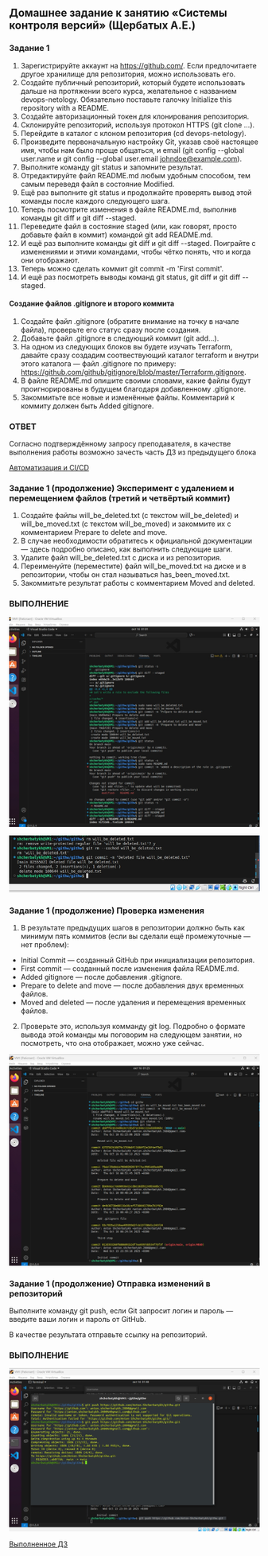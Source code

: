 ## Домашнее задание к занятию «Системы контроля версий» (Щербатых А.Е.)
### Задание 1

1. Зарегистрируйте аккаунт на https://github.com/. Если предпочитаете другое хранилище для репозитория, можно использовать его.
2. Создайте публичный репозиторий, который будете использовать дальше на протяжении всего курса, желательное с названием devops-netology. Обязательно поставьте галочку Initialize this repository with a README.
3. Создайте авторизационный токен для клонирования репозитория.
4. Склонируйте репозиторий, используя протокол HTTPS (git clone ...).
5. Перейдите в каталог с клоном репозитория (cd devops-netology).
6. Произведите первоначальную настройку Git, указав своё настоящее имя, чтобы нам было проще общаться, и email (git config --global user.name и git config --global user.email johndoe@example.com).
7. Выполните команду git status и запомните результат.
8. Отредактируйте файл README.md любым удобным способом, тем самым переведя файл в состояние Modified.
9. Ещё раз выполните git status и продолжайте проверять вывод этой команды после каждого следующего шага.
10. Теперь посмотрите изменения в файле README.md, выполнив команды git diff и git diff --staged.
11. Переведите файл в состояние staged (или, как говорят, просто добавьте файл в коммит) командой git add README.md.
12. И ещё раз выполните команды git diff и git diff --staged. Поиграйте с изменениями и этими командами, чтобы чётко понять, что и когда они отображают.
13. Теперь можно сделать коммит git commit -m 'First commit'.
14. И ещё раз посмотреть выводы команд git status, git diff и git diff --staged.

#### Создание файлов .gitignore и второго коммита

1. Создайте файл .gitignore (обратите внимание на точку в начале файла), проверьте его статус сразу после создания.
2. Добавьте файл .gitignore в следующий коммит (git add...).
3. На одном из следующих блоков вы будете изучать Terraform, давайте сразу создадим соотвествующий каталог terraform и внутри этого каталога — файл .gitignore по примеру: https://github.com/github/gitignore/blob/master/Terraform.gitignore.
4. В файле README.md опишите своими словами, какие файлы будут проигнорированы в будущем благодаря добавленному .gitignore.
5. Закоммитьте все новые и изменённые файлы. Комментарий к коммиту должен быть Added gitignore.

### ОТВЕТ

Согласно подтверждённому запросу преподавателя, в качестве выполнения работы возможно зачесть часть ДЗ из предыдущего блока

[Автоматизация и CI/СD](https://github.com/Anton-Shcherbatykh/FOPS-32/blob/main/README_2.md)

### Задание 1 (продолжение) Эксперимент с удалением и перемещением файлов (третий и четвёртый коммит)
1. Создайте файлы will_be_deleted.txt (с текстом will_be_deleted) и will_be_moved.txt (с текстом will_be_moved) и закоммите их с комментарием Prepare to delete and move.
2. В случае необходимости обратитесь к официальной документации — здесь подробно описано, как выполнить следующие шаги.
3. Удалите файл will_be_deleted.txt с диска и из репозитория.
4. Переименуйте (переместите) файл will_be_moved.txt на диске и в репозитории, чтобы он стал называться has_been_moved.txt.
5. Закоммитьте результат работы с комментарием Moved and deleted.

### ВЫПОЛНЕНИЕ

![alt text](Pictures/Pic01.jpg)

![alt text](Pictures/Pic02.jpg)

### Задание 1 (продолжение) Проверка изменения
1. В результате предыдущих шагов в репозитории должно быть как минимум пять коммитов (если вы сделали ещё промежуточные — нет проблем):
- Initial Commit — созданный GitHub при инициализации репозитория.
- First commit — созданный после изменения файла README.md.
- Added gitignore — после добавления .gitignore.
- Prepare to delete and move — после добавления двух временных файлов.
- Moved and deleted — после удаления и перемещения временных файлов.

2. Проверьте это, используя комманду git log. Подробно о формате вывода этой команды мы поговорим на следующем занятии, но посмотреть, что она отображает, можно уже сейчас.

![alt text](Pictures/Pic03.jpg)

### Задание 1 (продолжение) Отправка изменений в репозиторий
Выполните команду git push, если Git запросит логин и пароль — введите ваши логин и пароль от GitHub.

В качестве результата отправьте ссылку на репозиторий.

### ВЫПОЛНЕНИЕ

![alt text](Pictures/Pic04.jpg)

[Выполненное ДЗ](https://github.com/Anton-Shcherbatykh/githw)
